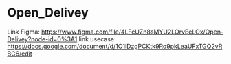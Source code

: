 # Open_Delivey
Link Figma: https://www.figma.com/file/4LFcUZn8sMYU2LOrvEeLOx/Open-Delivey?node-id=0%3A1
link usecase: https://docs.google.com/document/d/1O1lDzgPCKtk9Ro9pkLeaUFxTGQ2vRBC6/edit
